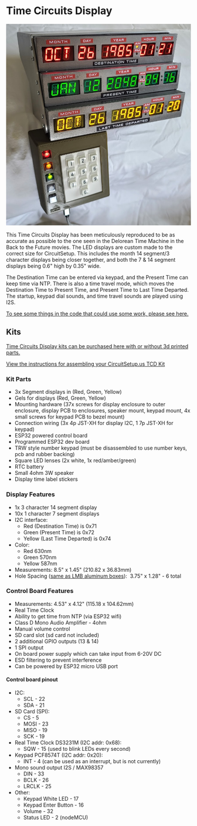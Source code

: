 # Time Circuits Display

![TCD Front](https://raw.githubusercontent.com/CircuitSetup/Time-Circuits-Display/master/Images/tcd_front2.jpg)


This Time Circuits Display has been meticulously reproduced to be as accurate as possible to the one seen in the Delorean Time Machine in the Back to the Future movies. The LED displays are custom made to the correct size for CircuitSetup. This includes the month 14 segment/3 character displays being closer together, and both the 7 & 14 segment displays being 0.6" high by 0.35" wide.

The Destination Time can be entered via keypad, and the Present Time can keep time via NTP. There is also a time travel mode, which moves the Destination Time to Present Time, and Present Time to Last Time Departed. The startup, keypad dial sounds, and time travel sounds are played using I2S. 

[To see some things in the code that could use some work, please see here.](https://github.com/CircuitSetup/Time-Circuits-Display/issues)

## Kits
[Time Circuits Display kits can be purchased here with or without 3d printed parts.](https://circuitsetup.us/product/complete-time-circuits-display-kit/)

[View the instructions for assembling your CircuitSetup.us TCD Kit](https://github.com/CircuitSetup/Time-Circuits-Display/wiki)

### Kit Parts
- 3x Segment displays in (Red, Green, Yellow)
- Gels for displays (Red, Green, Yellow)
- Mounting hardware (37x screws for display enclosure to outer enclosure, display PCB to enclosures, speaker mount, keypad mount, 4x small screws for keypad PCB to bezel mount)
- Connection wiring (3x 4p JST-XH for display I2C, 1 7p JST-XH for keypad)
- ESP32 powered control board
- Programmed ESP32 dev board
- TRW style number keypad (must be disassembled to use number keys, pcb and rubber backing)
- Square LED lenses (2x white, 1x red/amber/green)
- RTC battery
- Small 4ohm 3W speaker
- Display time label stickers

### Display Features
- 1x 3 character 14 segment display
- 10x 1 character 7 segment displays
- I2C interface:
  - Red (Destination Time) is 0x71
  - Green (Present Time) is 0x72
  - Yellow (Last Time Departed) is 0x74
- Color:
  - Red 630nm
  - Green 570nm
  - Yellow 587nm
- Measurements: 8.5" x 1.45" (210.82 x 36.83mm)
- Hole Spacing ([same as LMB aluminum boxes](https://lmbheeger.com/cr852-bluegrey.aspx)):  3.75" x 1.28" - 6 total

### Control Board Features
- Measurements: 4.53" x 4.12" (115.18 x 104.62mm)
- Real Time Clock
- Ability to get time from NTP (via ESP32 wifi)
- Class D Mono Audio Amplifier - 4ohm
- Manual volume control
- SD card slot (sd card not included)
- 2 additional GPIO outputs (13 & 14)
- 1 SPI output
- On board power supply which can take input from 6-20V DC
- ESD filtering to prevent interference
- Can be powered by ESP32 micro USB port

#### Control board pinout
- I2C:
  - SCL - 22
  - SDA - 21
- SD Card (SPI):
  - CS - 5
  - MOSI - 23
  - MISO - 19
  - SCK - 19
- Real Time Clock DS3231M (I2C addr: 0x68):
  - SQW - 15 (used to blink LEDs every second)
- Keypad PCF8574T (I2C addr: 0x20):
  - INT - 4 (can be used as an interrupt, but is not currently)
- Mono sound output I2S / MAX98357
  - DIN - 33
  - BCLK - 26
  - LRCLK - 25
- Other:
  - Keypad White LED - 17
  - Keypad Enter Button - 16
  - Volume - 32
  - Status LED - 2 (nodeMCU)
